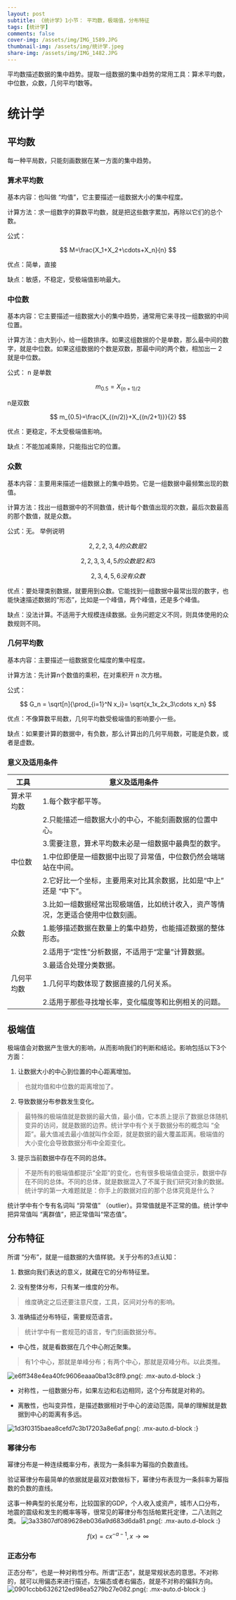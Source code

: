 ```yaml
---
layout: post
subtitle: 《统计学》1小节： 平均数，极端值，分布特征
tags: [统计学]
comments: false
cover-img: /assets/img/IMG_1589.JPG
thumbnail-img: /assets/img/统计学.jpeg
share-img: /assets/img/IMG_1482.JPG
---
```



平均数描述数据的集中趋势。提取一组数据的集中趋势的常用工具：算术平均数，中位数，众数，几何平均1数等。

# 统计学

##  平均数
每一种平局数，只能刻画数据在某一方面的集中趋势。

### 算术平均数
基本内容：也叫做 “均值”，它主要描述一组数据大小的集中程度。

计算方法：求一组数字的算数平均数，就是把这些数字累加，再除以它们的总个数。

公式：

$$
M=\frac{X_1+X_2+\cdots+X_n}{n}
$$

优点：简单，直接

缺点：敏感，不稳定，受极端值影响最大。

### 中位数
基本内容：它主要描述一组数据大小的集中趋势，通常用它来寻找一组数据的中间位置。

计算方法：由大到小，给一组数排序。如果这组数据的个是单数，那么最中间的数字，就是中位数。如果这组数据的个数是双数，那最中间的两个数，相加出一 2 就是中位数。

公式：
n 是单数

$$
m_{0.5} = X_{(n+1)/2}
$$

n是双数

$$
m_{0.5}=\frac{X_{(n/2)}+X_{(n/2+1)}}{2}
$$

优点：更稳定，不太受极端值影响。

缺点：不能加减乘除，只能指出它的位置。

### 众数
基本内容：主要用来描述一组数据上的集中趋势。它是一组数据中最频繁出现的数值。

计算方法：找出一组数据中的不同数值，统计每个数值出现的次数，最后次数最高的那个数值，就是众数。

公式：无。
举例说明

$$
2,2,2,3,4 的众数是 2
$$

$$
2,2,3,3,4,5 的众数是 2 和 3
$$

$$
2,3,4,5,6 没有众数
$$

优点：要处理类别数据，就要用到众数。它能找到一组数据中最常出现的数字，也能快速描述数据的“形态”，比如是一个峰值，两个峰值，还是多个峰值。

缺点：没法计算。不适用于大规模连续数据。业务问题定义不同，则具体使用的众数规则不同。

### 几何平均数

基本内容：主要描述一组数据变化幅度的集中程度。

计算方法：先计算n个数值的乘积，在对乘积开 n 次方根。

公式：

$$
G_n = \sqrt[n]{\prod_{i=1}^N x_i}= \sqrt{x_1x_2x_3\cdots x_n}
$$

优点：不像算数平局数，几何平均数受极端值的影响要小一些。

缺点：如果要计算的数据中，有负数，那么计算出的几何平局数，可能是负数，或者是虚数。


### 意义及适用条件

| 工具    | 意义及适用条件                                                                                                        |
|-------|----------------------------------------------------------------------------------------------------------------|
| 算术平均数 | 1.每个数字都平等。| 
|  | 2.只能描述一组数据大小的中心，不能刻画数据的位置中心。| 
|  | 3.需要注意，算术平均数未必是一组数据中最典型的数字。 | 
| 中位数   | 1.中位即便是一组数据中出现了异常值，中位数仍然会端端站在中间。 | 
|  | 2.它好比一个坐标，主要用来对比其余数据，比如是“中上” 还是 “中下”。| 
|  | 3.比如一组数据经常出现极端值，比如统计收入，资产等情况，怎更适合使用中位数刻画。| 
| 众数    | 1.能够描述数据在数量上的集中趋势，也能描述数据的整体形态。| 
|  | 2.适用于“定性”分析数据，不适用于“定量”计算数据。| 
|  | 3.最适合处理分类数据。 | 
| 几何平均数 | 1.几何平均数体现了数据直接的几何关系。|
|  | 2.适用于那些寻找增长率，变化幅度等和比例相关的问题。| 


##  极端值
极端值会对数据产生很大的影响，从而影响我们的判断和结论。影响包括以下3个方面：

1. 让数据大小的中心到位置的中心距离增加。
> 也就均值和中位数的距离增加了。

2. 导致数据分布参数发生变化。
> 最特殊的极端值就是数据的最大值，最小值，它本质上提示了数据总体随机变异的访问，就是数据的边界。统计学中有个关于数据分布的概念叫 “全距”。最大值减去最小值就叫作全距，就是数据的最大覆盖距离。极端值的大小变化会导致数据分布中全距变化。

3. 提示当前数据中存在不同的总体。
> 不是所有的极端值都提示“全距”的变化，也有很多极端值会提示，数据中存在不同的总体。不同的总体，就是数据混入了不属于我们研究对象的数据。统计学的第一大难题就是：你手上的数据对应的那个总体究竟是什么？

统计学中有个专有名词叫 “异常值” （outlier）。异常值就是不正常的值。统计学中把异常值叫 “离群值”，把正常值叫“常态值”。


## 分布特征
所谓 “分布”，就是一组数据的大值样貌。关于分布的3点认知：

1. 数据向我们表达的意义，就藏在它的分布特征里。

2. 没有整体分布，只有某一维度的分布。
> 维度确定之后还要注意尺度，工具，区间对分布的影响。

3. 准确描述分布特征，需要规范语言。
> 统计学中有一套规范的语言，专门刻画数据分布。

- 中心性，就是看数据在几个中心附近聚集。
> 有1个中心，那就是单峰分布；有两个中心，那就是双峰分布。以此类推。

![e6ff348e4ea40fc9606eaaa0ba13c8f9.png](/assets/img/e6ff348e4ea40fc9606eaaa0ba13c8f9.png){: .mx-auto.d-block :}

- 对称性，一组数据分布，如果左边和右边相同，这个分布就是对称的。


- 离散性，也叫变异性，是描述数据相对于中心的波动范围，简单的理解就是数据到中心的距离有多远。

![1d3f0315baea8cefd7c3b17203a8e6af.png](/assets/img/1d3f0315baea8cefd7c3b17203a8e6af.png){: .mx-auto.d-block :}


###  幂律分布
幂律分布是一种连续概率分布，表现为一条斜率为幂指的负数直线。

验证幂律分布最简单的依据就是最双对数做标下，幂律分布表现为一条斜率为幂指数的负数的直线。

这事一种典型的长尾分布，比较国家的GDP，个人收入或资产，城市人口分布，地震的震级和发生的概率等等，很常见的幂律分布包括帕累托定律，二八法则之类。
![3a33807df089628eb036a9d683d6da81.png](/assets/img/3a33807df089628eb036a9d683d6da81.png){: .mx-auto.d-block :}

$$
f(x)=cx^{-a-1},x\rightarrow \infty
$$



### 正态分布
正态分布”，也是一种对称性分布。所谓“正态”，就是常规状态的意思。不对称的，就可以用偏态来进行描述，左偏态或者右偏态，就是不对称的偏斜方向。
![0901ccbb6326212ed98ea5279b27e082.png](/assets/img/0901ccbb6326212ed98ea5279b27e082.png){: .mx-auto.d-block :}